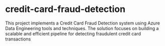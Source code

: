 # credit-card-fraud-detection
This project implements a Credit Card Fraud Detection system using Azure Data Engineering tools and techniques. The solution focuses on building a scalable and efficient pipeline for detecting fraudulent credit card transactions
